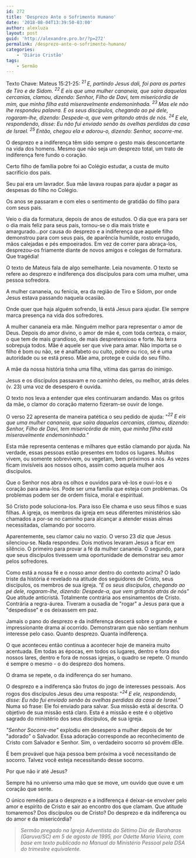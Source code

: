 ```yaml
---
id: 272
title: 'Desprezo Ante o Sofrimento Humano'
date: '2018-08-04T13:39:50-03:00'
author: alexluza
layout: post
guid: 'http://alexandre.pro.br/?p=272'
permalink: /desprezo-ante-o-sofrimento-humano/
categories:
    - 'Diário Cristão'
tags:
    - Sermão
---
```


Texto Chave: Mateus 15:21-25: <sup>2*1* </sup>*E, partindo Jesus dali, foi para as partes de Tiro e de Sidom. <sup>22 </sup>E eis que uma mulher cananeia, que saíra daquelas cercanias, clamou, dizendo: Senhor, Filho de Davi, tem misericórdia de mim, que minha filha está miseravelmente endemoninhada. <sup>23 </sup>Mas ele não lhe respondeu palavra. E os seus discípulos, chegando ao pé dele, rogaram-lhe, dizendo: Despede-a, que vem gritando atrás de nós. <sup>24 </sup>E ele, respondendo, disse: Eu não fui enviado senão às ovelhas perdidas da casa de Israel. <sup>25 </sup>Então, chegou ela e adorou-o, dizendo: Senhor, socorre-me.*

O desprezo e a indiferença têm sido sempre o gesto mais desconcertante na vida dos homens. Mesmo que não seja um desprezo total, um trato de indiferença fere fundo o coração.

Certo filho de família pobre foi ao Colégio estudar, a custa de muito sacrifício dos pais.

Seu pai era um lavrador. Sua mãe lavava roupas para ajudar a pagar as despesas do filho no Colégio.

Os anos se passaram e com eles o sentimento de gratidão do filho para com seus pais.

Veio o dia da formatura, depois de anos de estudos. O dia que era para ser o dia mais feliz para seus pais, tornou-se o dia mais triste e amargurado...por causa do desprezo e a indiferença que aquele filho demonstrou para com seus pais, de aparência humilde, rosto enrugado, mãos calejadas e pés empoeirados. Em vez de correr para abraça-los, desprezou-os friamente diante de novos amigos e colegas de formatura. Que tragédia!

O texto de Mateus fala de algo semelhante. Leia novamente. O texto se refere ao desprezo e indiferença dos discípulos para com uma mulher, uma pessoa sofredora.

A mulher cananeia, ou fenícia, era da região de Tiro e Sidom, por onde Jesus estava passando naquela ocasião.

Onde quer que haja alguém sofrendo, lá está Jesus para ajudar. Ele sempre marca presença na vida dos sofredores.

A mulher cananeia era mãe. Ninguém melhor para representar o amor de Deus. Depois do amor divino, o amor de mãe é, com toda certeza, o maior, o que tem de mais grandioso, de mais despretensioso e forte. Na terra sobrepuja todos. Mãe é aquele ser que vive para amar. Não importa se o filho é bom ou não, se é analfabeto ou culto, pobre ou rico, sé é uma autoridade ou se está preso. Mãe ama, protege e cuida do seu filho.

A mãe da nossa história tinha uma filha, vítima das garras do inimigo.

Jesus e os discípulos passavam e no caminho deles, ou melhor, atrás deles (v. 23) uma voz de desespero é ouvida.

O texto nos leva a entender que eles continuaram andando. Mas os gritos da mãe, o clamor do coração materno fizeram-se ouvir de longe.

O verso 22 apresenta de maneira patética o seu pedido de ajuda: "*<sup>22 </sup>E eis que uma mulher cananeia, que saíra daquelas cercanias, clamou, dizendo: Senhor, Filho de Davi, tem misericórdia de mim, que minha filha está miseravelmente endemoninhada."*

Esta mãe representa centenas e milhares que estão clamando por ajuda. Na verdade, essas pessoas estão presentes em todos os lugares. Muitos vivem, ou somente sobrevivem, ou vegetam, bem próximos a nós. As vezes ficam invisíveis aos nossos olhos, assim como aquela mulher aos discípulos.

Que o Senhor nos abra os olhos e ouvidos para vê-los e ouvi-los e o coração para ama-los. Pode ser uma família que esteja com problemas. Os problemas podem ser de ordem física, moral e espiritual.

Só Cristo pode soluciona-los. Para isso Ele chama e uso seus filhos e suas filhas. A igreja, os membros da igreja em seus diferentes ministérios são chamados a por-se no caminho para alcançar a atender essas almas necessitadas, clamando por socorro.

Aparentemente, seu clamor caiu no vazio. O verso 23 diz que Jesus silenciou-se. Nada respondeu. Dois motivos levaram Jesus a ficar em silêncio. O primeiro para provar a fé da mulher cananeia. O segundo, para que seus discípulos tivessem uma oportunidade de demonstrar seu amor pelos sofredores.

Como está a nossa fé e o nosso amor dentro do contexto acima? O lado triste da história é revelado na atitude dos seguidores de Cristo, seus discípulos, os membros de sua igreja. *"E os seus discípulos, chegando ao pé dele, rogaram-lhe, dizendo: Despede-a, que vem gritando atrás de nós"* Que atitude anticristã. Totalmente contrária aos ensinamentos de Cristo. Contrária a regra-áurea. Tiveram a ousadia de "rogar" a Jesus para que a "despedisse" e os deixassem em paz.

Jamais o pano do desprezo e da indiferença descerá sobre o grande e impressionante drama aí ocorrido. Demonstraram que não sentiam nenhum interesse pelo caso. Quanto desprezo. Quanta indiferença.

O que aconteceu então continua a acontecer hoje de maneira muito acentuada. Em todas as épocas, em todos os lugares, dentro e fora dos nossos lares, dentro e fora de nossas igrejas, o quadro se repete. O mundo é sempre o mesmo - o do desprezo dos homens.

O drama se repete, o da indiferença do ser humano.

O desprezo e a indiferença são frutos do jogo de interesses pessoais. Aos rogos dos discípulos Jesus deu uma resposta: "*<sup>24 </sup>E ele, respondendo, disse: Eu não fui enviado senão às ovelhas perdidas da casa de Israel."* Numa só frase: Ele foi enviado para salvar. Sua missão está aí descrita. O objetivo de sua missão está claro. Esta é a missão e este é o objetivo sagrado do ministério dos seus discípulos, de sua igreja.

*"Senhor Socorre-me"* explodiu em desespero a mulher depois de ter "adorado" o Salvador. Essa adoração corresponde ao reconhecimento de Cristo com Salvador e Senhor. Sim, o verdadeiro socorro só provém dEle.

É bem provável que haja pessoa bem próxima a você necessitando de socorro. Talvez você esteja necessitando desse socorro.

Por que não ir até Jesus?

Sempre há no universo uma mão que se move, um ouvido que ouve e um coração que sente.

O único remédio para o desprezo e a indiferença é deixar-se envolver pelo amor e espírito de Cristo e sair ao encontro dos que clamam. Que atitude tomaremos? Dos discípulos ou de Cristo? Do desprezo e da indiferença ou do amor e da misericórdia?

> *Sermão pregado na Igreja Adventista do Sétimo Dia de Baraharas (Garuva/SC) em 5 de agosto de 1995, por Odette Maria Vieira, com base em texto publicado no Manual do Ministério Pessoal pela DSA do trimestre equivalente.*
> 
> <cite> </cite>